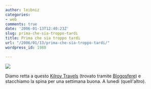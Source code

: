 ```yaml
---
author: leibniz
categories:
- web
comments: true
date: '2006-01-13T12:40:23Z'
slug: prima-che-sia-troppo-tardi
title: Prima che sia troppo tardi
url: "/2006/01/13/prima-che-sia-troppo-tardi/"
wordpress_id: 1988

---
```

![](http://blogosfere1.blogs.com/photos/uncategorized/latekilroy.jpg)

Diamo retta a questo [Kilroy Travels](http://www.kilroytravels.com/) (trovato tramite [Blogosfere](http://www.blogosfere.it/)) e stacchiamo la spina per una settimana buona. A lunedì (quell'altro).
